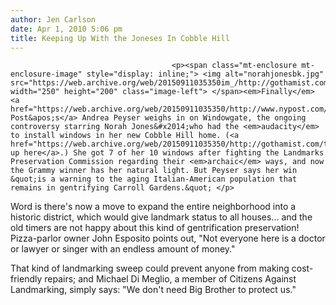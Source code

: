 ```yaml
---
author: Jen Carlson
date: Apr 1, 2010 5:06 pm
title: Keeping Up With the Joneses In Cobble Hill
---
```


	
										<p><span class="mt-enclosure mt-enclosure-image" style="display: inline;"> <img alt="norahjonesbk.jpg" src="https://web.archive.org/web/20150911035350im_/http://gothamist.com/attachments/arts_jen/norahjonesbk.jpg" width="250" height="200" class="image-left"> </span><em>Finally</em> <a href="https://web.archive.org/web/20150911035350/http://www.nypost.com/p/news/national/mark_of_klyn_big_bad_brother_K9TOsBhIiiSw59rpq7lGaP">the Post&apos;s</a> Andrea Peyser weighs in on Windowgate, the ongoing controversy starring Norah Jones&#x2014;who had the <em>audacity</em> to install windows in her new Cobble Hill home. (<a href="https://web.archive.org/web/20150911035350/http://gothamist.com/tags/norahjones">Catch up here</a>.) She got 7 of her 10 windows after fighting the Landmarks Preservation Commission regarding their <em>archaic</em> ways, and now the Grammy winner has her natural light. But Peyser says her win &quot;is a warning to the aging Italian-American population that remains in gentrifying Carroll Gardens.&quot; </p>

<p>Word is there&apos;s now a move to expand the entire neighborhood into a historic district, which would give landmark status to all houses... and the old timers are not happy about this kind of gentrification preservation! Pizza-parlor owner John Esposito points out, &quot;Not everyone here is a doctor or lawyer or singer with an endless amount of money.&quot;</p>

<p>That kind of landmarking sweep could prevent anyone from making cost-friendly repairs; and Michael Di Meglio, a member of Citizens Against Landmarking, simply says: &quot;We don&apos;t need Big Brother to protect us.&quot;</p>					
										
									
				